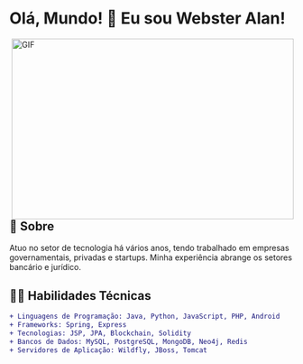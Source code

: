 # Olá, Mundo! 👋 Eu sou Webster Alan!

<img align="right" alt="GIF" src="https://media.giphy.com/media/SWoSkN6DxTszqIKEqv/giphy.gif" width="500" height="320" />

## 🧐 Sobre
Atuo no setor de tecnologia há vários anos, tendo trabalhado em empresas governamentais, privadas e startups. Minha experiência abrange os setores bancário e jurídico.

## 👨‍💻 Habilidades Técnicas
```diff
+ Linguagens de Programação: Java, Python, JavaScript, PHP, Android
+ Frameworks: Spring, Express
+ Tecnologias: JSP, JPA, Blockchain, Solidity
+ Bancos de Dados: MySQL, PostgreSQL, MongoDB, Neo4j, Redis
+ Servidores de Aplicação: Wildfly, JBoss, Tomcat
